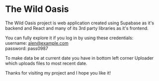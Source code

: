 # The Wild Oasis

The Wild Oasis project is web application created using Supabase as it's backend and React and many of its 3rd party libraries as it's frontend.

You can fully explore it if you log in by using these credentials:\
username: alen@example.com\
password: pass0987

To make data be at current date you have in bottom left corner Uploader which uploads files to most recent date.

Thanks for visiting my project and I hope you like it!
